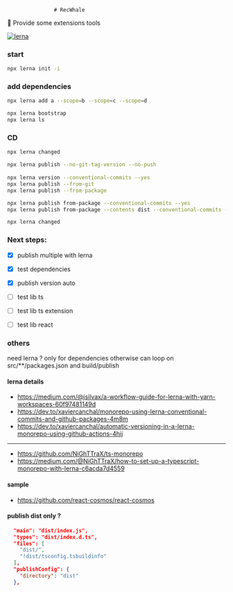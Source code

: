                    # RecWhale
:whale: Provide some extensions tools

[![lerna](https://img.shields.io/badge/maintained%20with-lerna-cc00ff.svg)](https://lerna.js.org/)



### start
```sh
npx lerna init -i
```

### add dependencies
```sh
npx lerna add a --scope=b --scope=c --scope=d

npx lerna bootstrap
npx lerna ls
```

### CD
```sh
npx lerna changed

npx lerna publish --no-git-tag-version --no-push
  
npx lerna version --conventional-commits --yes
npx lerna publish --from-git
npx lerna publish --from-package

npx lerna publish from-package --conventional-commits --yes
npx lerna publish from-package --contents dist --conventional-commits --yes

npx lerna changed
```


### Next steps:

- [x] publish multiple with lerna
- [x] test dependencies
- [x] publish version auto

- [ ] test lib ts
- [ ] test lib ts extension
- [ ] test lib react


### others
need lerna ? only for dependencies
otherwise can loop on src/**/packages.json and build/publish


#### lerna details 
- https://medium.com/@jsilvax/a-workflow-guide-for-lerna-with-yarn-workspaces-60f97481149d
- https://dev.to/xaviercanchal/monorepo-using-lerna-conventional-commits-and-github-packages-4m8m
- https://dev.to/xaviercanchal/automatic-versioning-in-a-lerna-monorepo-using-github-actions-4hij
---
- https://github.com/NiGhTTraX/ts-monorepo
- https://medium.com/@NiGhTTraX/how-to-set-up-a-typescript-monorepo-with-lerna-c6acda7d4559

#### sample
- https://github.com/react-cosmos/react-cosmos

#### publish dist only ?
```json
  "main": "dist/index.js",
  "types": "dist/index.d.ts",
  "files": [
    "dist/",
    "!dist/tsconfig.tsbuildinfo"
  ],
  "publishConfig": {
    "directory": "dist"
  },
```